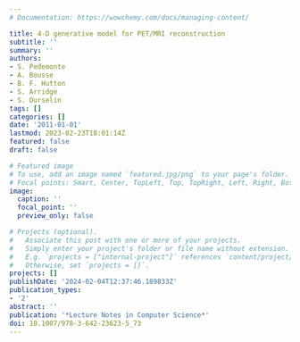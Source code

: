 ```yaml
---
# Documentation: https://wowchemy.com/docs/managing-content/

title: 4-D generative model for PET/MRI reconstruction
subtitle: ''
summary: ''
authors:
- S. Pedemonte
- A. Bousse
- B. F. Hutton
- S. Arridge
- S. Ourselin
tags: []
categories: []
date: '2011-01-01'
lastmod: 2023-02-23T18:01:14Z
featured: false
draft: false

# Featured image
# To use, add an image named `featured.jpg/png` to your page's folder.
# Focal points: Smart, Center, TopLeft, Top, TopRight, Left, Right, BottomLeft, Bottom, BottomRight.
image:
  caption: ''
  focal_point: ''
  preview_only: false

# Projects (optional).
#   Associate this post with one or more of your projects.
#   Simply enter your project's folder or file name without extension.
#   E.g. `projects = ["internal-project"]` references `content/project/deep-learning/index.md`.
#   Otherwise, set `projects = []`.
projects: []
publishDate: '2024-02-04T12:37:46.189833Z'
publication_types:
- '2'
abstract: ''
publication: '*Lecture Notes in Computer Science*'
doi: 10.1007/978-3-642-23623-5_73
---
```

